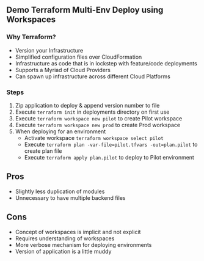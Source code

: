 ## Demo Terraform Multi-Env Deploy using Workspaces
### Why Terraform?
* Version your Infrastructure 
* Simplified configuration files over CloudFormation
* Infrastructure as code that is in lockstep with feature/code deployments
* Supports a Myriad of Cloud Providers
* Can spawn up infrastructure across different Cloud Platforms

### Steps
1. Zip application to deploy & append version number to file
2. Execute `terraform init` in deployments directory on first use
3. Execute `terraform workspace new pilot` to create Pilot workspace
4. Execute `terraform workspace new prod` to create Prod workspace
5. When deploying for an environment
    * Activate workspace `terraform workspace select pilot`
    * Execute `terraform plan -var-file=pilot.tfvars -out=plan.pilot` to create plan file
    * Execute `terraform apply plan.pilot` to deploy to Pilot environment
    
    
## Pros
* Slightly less duplication of modules
* Unnecessary to have multiple backend files


## Cons
* Concept of workspaces is implicit and not explicit
* Requires understanding of workspaces 
* More verbose mechanism for deploying environments
* Version of application is a little muddy
